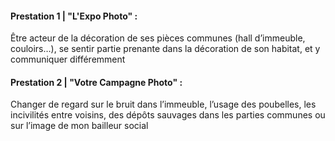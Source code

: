 #### Prestation 1 | **"L'Expo Photo"** :
Être acteur de la décoration de ses pièces communes (hall d’immeuble, couloirs…), se sentir partie prenante dans la décoration de son habitat, et y communiquer différemment

#### Prestation 2 | **"Votre Campagne Photo"** :
Changer de regard sur le bruit dans l’immeuble, l’usage des poubelles, les incivilités entre voisins, des dépôts sauvages dans les parties communes ou sur l’image de mon bailleur social
